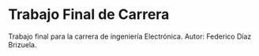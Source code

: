 # Trabajo Final de Carrera
Trabajo final para la carrera de ingeniería Electrónica. Autor: Federico Díaz Brizuela.
